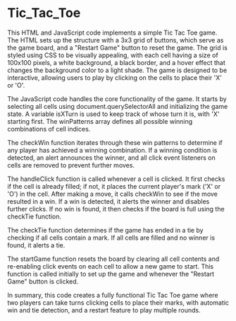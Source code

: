 # Tic_Tac_Toe
This HTML and JavaScript code implements a simple Tic Tac Toe game. The HTML sets up the structure with a 3x3 grid of buttons, which serve as the game board, and a "Restart Game" button to reset the game. The grid is styled using CSS to be visually appealing, with each cell having a size of 100x100 pixels, a white background, a black border, and a hover effect that changes the background color to a light shade. The game is designed to be interactive, allowing users to play by clicking on the cells to place their 'X' or 'O'.

The JavaScript code handles the core functionality of the game. It starts by selecting all cells using document.querySelectorAll and initializing the game state. A variable isXTurn is used to keep track of whose turn it is, with 'X' starting first. The winPatterns array defines all possible winning combinations of cell indices.

The checkWin function iterates through these win patterns to determine if any player has achieved a winning combination. If a winning condition is detected, an alert announces the winner, and all click event listeners on cells are removed to prevent further moves.

The handleClick function is called whenever a cell is clicked. It first checks if the cell is already filled; if not, it places the current player's mark ('X' or 'O') in the cell. After making a move, it calls checkWin to see if the move resulted in a win. If a win is detected, it alerts the winner and disables further clicks. If no win is found, it then checks if the board is full using the checkTie function.

The checkTie function determines if the game has ended in a tie by checking if all cells contain a mark. If all cells are filled and no winner is found, it alerts a tie.

The startGame function resets the board by clearing all cell contents and re-enabling click events on each cell to allow a new game to start. This function is called initially to set up the game and whenever the "Restart Game" button is clicked.

In summary, this code creates a fully functional Tic Tac Toe game where two players can take turns clicking cells to place their marks, with automatic win and tie detection, and a restart feature to play multiple rounds.
